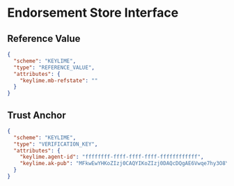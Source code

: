 # Endorsement Store Interface

## Reference Value

```json
{
  "scheme": "KEYLIME",
  "type": "REFERENCE_VALUE",
  "attributes": {
    "keylime.mb-refstate": ""
  }
}
```

## Trust Anchor

```json
{
  "scheme": "KEYLIME",
  "type": "VERIFICATION_KEY",
  "attributes": {
    "keylime.agent-id": "ffffffff-ffff-ffff-ffff-ffffffffffff",
    "keylime.ak-pub": "MFkwEwYHKoZIzj0CAQYIKoZIzj0DAQcDQgAE6Vwqe7hy3O8Ypa+BUETLUjBNU3rEXVUyt9XHR7HJWLG7XTKQd9i1kVRXeBPDLFnfYru1/euxRnJM7H9UoFDLdA=="
  }
}
```